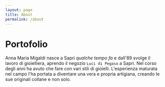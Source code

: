 ```yaml
---
layout: page
title: About
permalink: /about
---
```


# Portofolio 

Anna Maria Migaldi nasce a Sapri _qualche tempo fa_ e dall'89 svolge il lavoro di gioielliera, aprendo il negozio `Luci di Pegaso` a Sapri.
Nel corso degli anni ha avuto che fare con vari stili di gioielli.
L'esperienza maturata nel campo l'ha portata a diventare una vera e propria artigiana, creando le sue originali collane e non solo. 